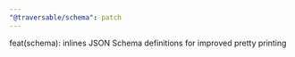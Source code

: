 ```yaml
---
"@traversable/schema": patch
---
```


feat(schema): inlines JSON Schema definitions for improved pretty printing
